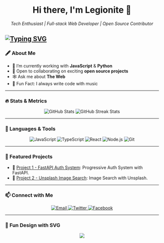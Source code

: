<h1 align="center">Hi there, I'm Legionite 👋</h1>
<p align="center">
  <i>Tech Enthusiast | Full-stack Web Developer | Open Source Contributor</i>
</p>

[![Typing SVG](https://readme-typing-svg.demolab.com/?lines=From+concept+to+code;From+vision+to+execution)](https://git.io/typing-svg)
---


### 🖋️ About Me
- 🌱 I’m currently working with **JavaScript** & **Python**
- 👯 Open to collaborating on exciting **open source projects**
- 🕸️ Ask me about **The Web**
- 🎵 Fun Fact: I always write code with music

---

### 🔥 Stats & Metrics

<p align="center">
  <img src="https://github-readme-stats.vercel.app/api?username=Legionite-Scripts&show_icons=true&theme=dark&count_private=true" alt="GitHub Stats" />
  <img src="https://github-readme-streak-stats.herokuapp.com/?user=Legionite-Scripts&theme=dark" alt="GitHub Streak Stats" />
</p>

---

### 🚀 Languages & Tools
<p align="center">
  <img src="https://img.shields.io/badge/JavaScript-F7DF1E?logo=javascript&logoColor=black&style=for-the-badge" alt="JavaScript" />
  <img src="https://img.shields.io/badge/TypeScript-3178C6?logo=typescript&logoColor=white&style=for-the-badge" alt="TypeScript" />
  <img src="https://img.shields.io/badge/React-61DAFB?logo=react&logoColor=black&style=for-the-badge" alt="React" />
  <img src="https://img.shields.io/badge/Node.js-339933?logo=nodedotjs&logoColor=white&style=for-the-badge" alt="Node.js" />
  <img src="https://img.shields.io/badge/Git-F05032?logo=git&logoColor=white&style=for-the-badge" alt="Git" />
</p>

---

### 📂 Featured Projects
- 🔗 [Project 1 - FastAPI Auth System](https://github.com/Legionite-Scripts/FastAPI-Auth-System): Progressive Auth System with FastAPI.
- 🔗 [Project 2 - Unsplash Image Search](https://github.com/Legionite-Scripts/Unsplash-image-search): Image Search with Unsplash.

---

### 📫 Connect with Me
<p align="center">
  <a href="mailto:samuelonwuka88@gmail.com">
    <img src="https://img.shields.io/badge/Email-D14836?logo=gmail&logoColor=white&style=for-the-badge" alt="Email" />
  </a>
  <a href="https://twitter.com/thelegionite">
    <img src="https://img.shields.io/badge/Twitter-1DA1F2?logo=twitter&logoColor=white&style=for-the-badge" alt="Twitter" />
  </a>
  <a href="https://facebook.com/thelegionite">
    <img src="https://img.shields.io/badge/Facebook-1877F2?logo=facebook&logoColor=white&style=for-the-badge" alt="Facebook" />
  </a>
</p>

---

### 🎨 Fun Design with SVG
<p align="center">
  <img src="https://readme-typing-svg.demolab.com?font=Fira+Code&size=24&duration=4000&pause=1000&color=06D001&background=000000&center=true&width=1000&vCenter=true&width=500&lines=Welcome+to+my+GitHub!;Building+scalable+solutions.">
</p>
